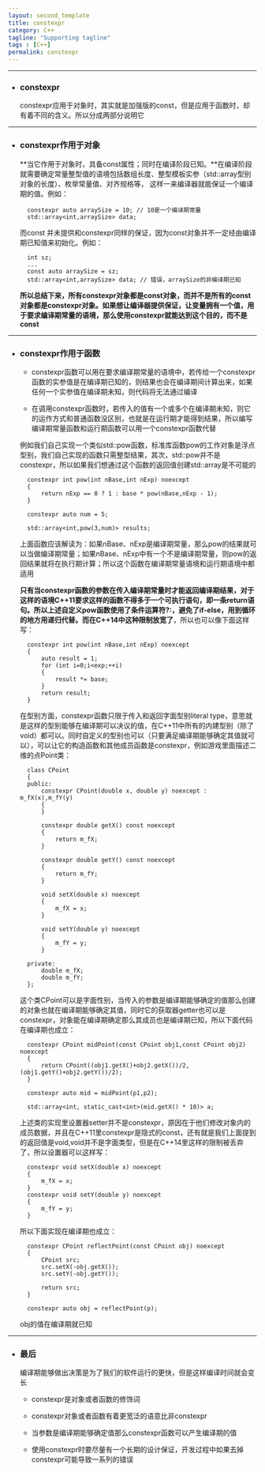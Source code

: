 ```yaml
---
layout: second_template
title: constexpr
category: C++
tagline: "Supporting tagline"
tags : [C++]
permalink: constexpr
---
```


***
* ### constexpr ###

	constexpr应用于对象时，其实就是加强版的const，但是应用于函数时，却有着不同的含义。所以分成两部分说明它


*** 
* ### constexpr作用于对象 ###

	**当它作用于对象时，具备const属性；同时在编译阶段已知。**在编译阶段就需要确定常量整型值的语境包括数组长度、整型模板实参（std::array型别对象的长度）、枚举常量值、对齐规格等，
	这样一来编译器就能保证一个编译期的值。例如：

		constexpr auto arraySize = 10; // 10是一个编译期常量
		std::array<int,arraySize> data;

	而const 并未提供和constexpr同样的保证，因为const对象并不一定经由编译期已知值来初始化。例如：

		int sz;
		...
		const auto arraySize = sz;
		std::array<int,arraySize> data; // 错误，arraySize的非编译期已知

	**所以总结下来，所有constexpr对象都是const对象，而并不是所有的const对象都是constexpr对象。如果想让编译器提供保证，让变量拥有一个值，用于要求编译期常量的语境，那么使用constexpr就能达到这个目的，而不是const**


***
* ### constexpr作用于函数 ###
	
	* constexpr函数可以用在要求编译期常量的语境中，若传给一个constexpr函数的实参值是在编译期已知的，则结果也会在编译期间计算出来，如果任何一个实参值在编译期未知，则代码将无法通过编译

	* 在调用constexpr函数时，若传入的值有一个或多个在编译期未知，则它的运作方式和普通函数没区别，也就是在运行期才能得到结果，所以编写编译期常量函数和运行期函数可以用一个constexpr函数代替

	例如我们自己实现一个类似std::pow函数，标准库函数pow的工作对象是浮点型别，我们自己实现的函数只需整型结果，其次，std::pow并不是constexpr，所以如果我们想通过这个函数的返回值创建std::array是不可能的

		constexpr int pow(int nBase,int nExp) noexcept
		{
			return nExp == 0 ? 1 : base * pow(nBase,nExp - 1);
		}

		constexpr auto num = 5;

		std::array<int,pow(3,num)> results;

	上面函数应该解读为：如果nBase、nExp是编译期常量，那么pow的结果就可以当做编译期常量；如果nBase、nExp中有一个不是编译期常量，则pow的返回结果就将在执行期计算；所以这个函数在编译期常量语境和运行期语境中都适用

	**只有当constexpr函数的参数在传入编译期常量时才能返回编译期结果，对于这样的语境C++11要求这样的函数不得多于一个可执行语句，即一条return语句。所以上述自定义pow函数使用了条件运算符?:，避免了if-else，用到循环的地方用递归代替。而在C++14中这种限制放宽了**，所以也可以像下面这样写：

		constexpr int pow(int nBase,int nExp) noexcept
		{
			auto result = 1;
			for (int i=0;i<exp;++i)
			{
				result *= base;
			}
			return result;
		}
	
	在型别方面，constexpr函数只限于传入和返回字面型别literal type，意思就是这样的型别能够在编译期可以决议的值，在C++11中所有的内建型别（除了void）都可以。同时自定义的型别也可以（只要满足编译期能够确定其值就可以），可以让它的构造函数和其他成员函数是constexpr，例如游戏里面描述二维的点Point类：

		class CPoint
		{
		public:
			constexpr CPoint(double x, double y) noexcept : m_fX(x),m_fY(y)
			{
			}

			constexpr double getX() const noexcept 
			{
				return m_fX;
			}

			constexpr double getY() const noexcept
			{
				return m_fY;
			}

			void setX(double x) noexcept
			{
				m_fX = x;
			}

			void setY(double y) noexcept
			{
				m_fY = y;
			}

		private:
			double m_fX;
			double m_fY;
		};

	这个类CPoint可以是字面性别，当传入的参数是编译期能够确定的值那么创建的对象也就在编译期能够确定其值，同时它的获取器getter也可以是constexpr，对象能在编译期确定那么其成员也是编译期已知，所以下面代码在编译期也成立：

		constexpr CPoint midPoint(const CPoint obj1,const CPoint obj2) noexcept
		{
			return CPoint((obj1.getX()+obj2.getX())/2,(obj1.getY()+obj2.getY())/2);
		}

		constexpr auto mid = midPoint(p1,p2);

		std::array<int, static_cast<int>(mid.getX() * 10)> a;

	上述类的实现里设置器setter并不是constexpr，原因在于他们修改对象内的成员数据，并且在C++11里constexpr是隐式的const，还有就是我们上面提到的返回值是void,void并不是字面类型，但是在C++14里这样的限制被丢弃了，所以设置器可以这样写：

		constexpr void setX(double x) noexcept
		{
			m_fX = x;
		}
		constexpr void setY(double y) noexcept
		{
			m_fY = y;
		}


	所以下面实现在编译期也成立：

		constexpr CPoint reflectPoint(const CPoint obj) noexcept
		{
			CPoint src;
			src.setX(-obj.getX());
			src.setY(-obj.getY());

			return src;
		}

		constexpr auto obj = reflectPoint(p);

	obj的值在编译期就已知

***
* ### 最后 ###
	
	编译期能够做出决策是为了我们的软件运行的更快，但是这样编译时间就会变长

	* constexpr是对象或者函数的修饰词

	* constexpr对象或者函数有着更宽泛的语意比非constexpr

	* 当参数是编译期能够确定值那么constexpr函数可以产生编译期的值

	* 使用constexpr时要尽量有一个长期的设计保证，开发过程中如果去掉constexpr可能导致一系列的错误





	







